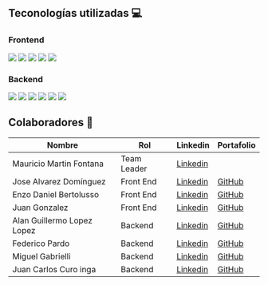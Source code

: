 ## Teconologías utilizadas 💻
<h3 align='left'>
  Frontend
</h3>
<p align='left'>
<img src='https://img.shields.io/badge/React-61DAFB.svg?style=for-the-badge&logo=React&logoColor=black' />
<img src='https://img.shields.io/badge/Vite-646CFF.svg?style=for-the-badge&logo=Vite&logoColor=white' />
<img src='https://img.shields.io/badge/TypeScript-3178C6.svg?style=for-the-badge&logo=TypeScript&logoColor=white' />
<img src='https://img.shields.io/badge/shadcn/ui-000000.svg?style=for-the-badge&logo=shadcn/ui&logoColor=white' />
<img src='https://img.shields.io/badge/Tailwind%20CSS-06B6D4.svg?style=for-the-badge&logo=Tailwind-CSS&logoColor=white' />

 
 
 
</a>
  
</p>


<h3 align='left'>
  Backend
</h3>
<p align='left'>
   <img src='https://img.shields.io/badge/Java-007396.svg?style=for-the-badge&logo=Java&logoColor=white' />
   <img src='https://img.shields.io/badge/Spring-6DB33F.svg?style=for-the-badge&logo=Spring&logoColor=white' />
   <img src='https://img.shields.io/badge/Spring_Boot-6DB33F.svg?style=for-the-badge&logo=SpringBoot&logoColor=white' />
   <img src='https://img.shields.io/badge/Spring_Security-6DB33F.svg?style=for-the-badge&logo=SpringSecurity&logoColor=white' />
   <img src='https://img.shields.io/badge/PostgreSQL-316192.svg?style=for-the-badge&logo=PostgreSQL&logoColor=white' />
   <a href='https://tudominio.com/swagger-ui/' target='_blank'>
     <img src='https://img.shields.io/badge/Swagger-85EA2D.svg?style=for-the-badge&logo=Swagger&logoColor=black' />
   </a>
</p>



## Colaboradores 👥

| Nombre                | Rol         | Linkedin                                                             | Portafolio                                   |
|-----------------------|-------------|----------------------------------------------------------------------|----------------------------------------------|
| Mauricio Martin Fontana        | Team Leader |[Linkedin](https://www.linkedin.com/in/)      | |
| Jose Alvarez Domínguez              | Front End |[Linkedin](https://www.linkedin.com/in/)                     |[GitHub](https://github.com/)               |
| Enzo Daniel Bertolusso          | Front End   |[Linkedin](https://www.linkedin.com/in/enzobertolusso/)       | [GitHub](https://github.com/enzodb97)  |
| Juan Gonzalez         | Front End   |[Linkedin](https://www.linkedin.com/in//)       | [GitHub](https://github.com/)  |
| Alan Guillermo Lopez Lopez       | Backend     |[Linkedin](https://www.linkedin.com/in//)                   |[GitHub](https://github.com/alanlopez24)                  |
| Federico Pardo | Backend       |[Linkedin](https://www.linkedin.com/in//)         |[GitHub](https://github.com/federicoPardo999)  
| Miguel Gabrielli       | Backend       |[Linkedin]()                        |[GitHub](https://github.com/MAG-dev1) 
| Juan Carlos Curo inga        | Backend |[Linkedin](https://www.linkedin.com/in//)                 |[GitHub](https://github.com/curojuan10)                    |



